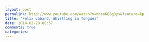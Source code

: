 ```yaml
---
layout: post
permalink: http://www.youtube.com/watch?v=KnooKQBg3ys&feature=kp
title: "Felix Laband, Whistling in Tongues"
date: 2014-02-28 08:57
comments: true
categories: 
---
```

